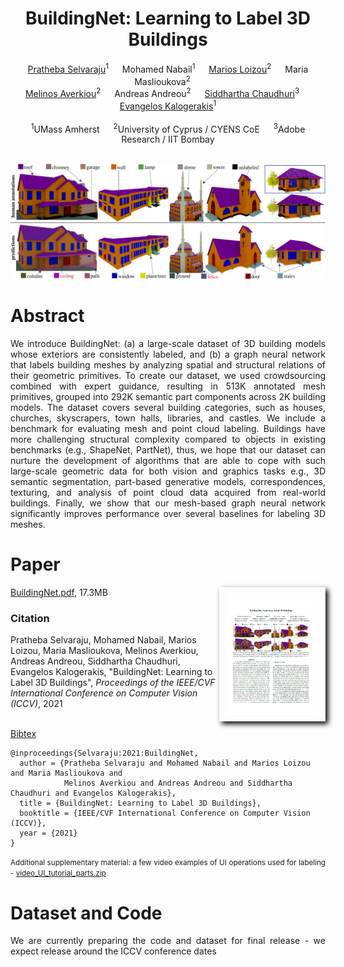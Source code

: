 <h1 align="center">BuildingNet: Learning to Label 3D Buildings</h1>

<p align="center">
  <a href="https://www.linkedin.com/in/prathebaselvaraju">Pratheba Selvaraju</a><sup>1</sup> &emsp;
  Mohamed Nabail<sup>1</sup> &emsp;
  <a href="https://www.cyens.org.cy/en-gb/about/people/research-department/multidisciplinary-research-groups/mrg-groups/vcg-visual-computing-group/marios-loizou/">Marios Loizou</a><sup>2</sup> &emsp;
  Maria Maslioukova<sup>2</sup> &emsp;
  <br>
  <a href="https://www.cyens.org.cy/en-gb/about/people/research-department/multidisciplinary-research-groups/mrg-groups/vcg-visual-computing-group/melinos-averkiou-1/">Melinos Averkiou</a><sup>2</sup> &emsp;
  Andreas Andreou<sup>2</sup> &emsp;
  <a href="https://www.cse.iitb.ac.in/~sidch/">Siddhartha Chaudhuri</a><sup>3</sup> &emsp;
  <a href="https://people.cs.umass.edu/~kalo/">Evangelos Kalogerakis</a><sup>1</sup>
  <br>
  <br>
  <sup>1</sup>UMass Amherst &emsp;
  <sup>2</sup>University of Cyprus / CYENS CoE &emsp;
  <sup>3</sup>Adobe Research / IIT Bombay
</p>
<br>

<div align="center">
    <img src="images/teaser.png" width="100%" height ="50%" alt="teaser.png" />
</div>

<h1 align="left">Abstract</h1>
<p align="justify">We introduce BuildingNet: (a) a large-scale dataset of 3D building models whose exteriors are consistently labeled, and (b) a graph neural network that labels building meshes by analyzing spatial and structural relations of their geometric primitives. To create our dataset, we used crowdsourcing combined with expert guidance, resulting in 513K annotated mesh primitives, grouped into 292K semantic part components across 2K building models. The dataset covers several building categories, such as houses, churches, skyscrapers, town halls, libraries, and castles. We include a benchmark for evaluating mesh and point cloud labeling. Buildings have more challenging structural complexity compared to objects in existing benchmarks (e.g., ShapeNet, PartNet), thus, we hope that our dataset can nurture the development of algorithms that are able to cope with such large-scale geometric data for both vision and graphics tasks e.g., 3D semantic segmentation, part-based generative models, correspondences, texturing, and analysis of point cloud data acquired from real-world buildings. Finally, we show that our mesh-based graph neural network significantly improves performance over several baselines for labeling 3D meshes.</p>

<h1 align="left">Paper</h1>
<a href="https://drive.google.com/file/d/1aD5AIkx58k7EyK8Utg8vKv2Y_UMZ--pv/view?usp=sharing"><img style="padding: 10px 10px 10px 10px; box-shadow:4px 4px 8px #000; float: right" width="150" src="images/thumbnail_page_01.png"></a>
<a href="https://drive.google.com/file/d/1aD5AIkx58k7EyK8Utg8vKv2Y_UMZ--pv/view?usp=sharing">BuildingNet.pdf</a>, 17.3MB
<h3 align="left">Citation</h3>
<p style="padding-right: 10px" align="left">Pratheba Selvaraju, Mohamed Nabail, Marios Loizou, Maria Maslioukova, Melinos Averkiou, Andreas Andreou, Siddhartha Chaudhuri, Evangelos Kalogerakis, "BuildingNet: Learning to Label 3D Buildings", <em>Proceedings of the IEEE/CVF International Conference on Computer Vision (ICCV)</em>, 2021</p>
<br>
<a href="https://drive.google.com/file/d/1LqCN82l9zYjtjYlPM-2_tQIYWFowOMo0/view?usp=sharing">Bibtex</a>

```
@inproceedings{Selvaraju:2021:BuildingNet, 
  author = {Pratheba Selvaraju and Mohamed Nabail and Marios Loizou and Maria Maslioukova and
            Melinos Averkiou and Andreas Andreou and Siddhartha Chaudhuri and Evangelos Kalogerakis},
  title = {BuildingNet: Learning to Label 3D Buildings},   
  booktitle = {IEEE/CVF International Conference on Computer Vision (ICCV)},
  year = {2021}   
}   
```

<p align="justify"><small>Additional supplementary material: a few video examples of UI operations used for labeling - <a href="https://drive.google.com/file/d/1zpX1a0osTZyvALw0BdaTTjbY3HzsSMJQ/view?usp=sharing">video_UI_tutorial_parts.zip</a></small></p>

<h1 align="left">Dataset and Code</h1>
<p align="justify">We are currently preparing the code and dataset for final release - we expect release around the ICCV conference dates</p>
